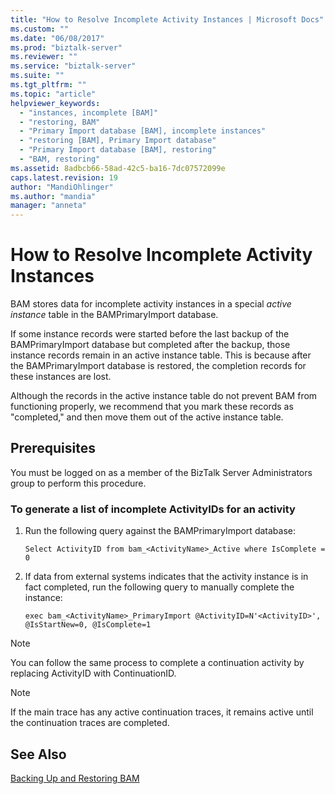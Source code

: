 ```yaml
---
title: "How to Resolve Incomplete Activity Instances | Microsoft Docs"
ms.custom: ""
ms.date: "06/08/2017"
ms.prod: "biztalk-server"
ms.reviewer: ""
ms.service: "biztalk-server"
ms.suite: ""
ms.tgt_pltfrm: ""
ms.topic: "article"
helpviewer_keywords: 
  - "instances, incomplete [BAM]"
  - "restoring, BAM"
  - "Primary Import database [BAM], incomplete instances"
  - "restoring [BAM], Primary Import database"
  - "Primary Import database [BAM], restoring"
  - "BAM, restoring"
ms.assetid: 8adbcb66-58ad-42c5-ba16-7dc07572099e
caps.latest.revision: 19
author: "MandiOhlinger"
ms.author: "mandia"
manager: "anneta"
---
```

# How to Resolve Incomplete Activity Instances
BAM stores data for incomplete activity instances in a special *active instance* table in the BAMPrimaryImport database.  
  
 If some instance records were started before the last backup of the BAMPrimaryImport database but completed after the backup, those instance records remain in an active instance table. This is because after the BAMPrimaryImport database is restored, the completion records for these instances are lost.  
  
 Although the records in the active instance table do not prevent BAM from functioning properly, we recommend that you mark these records as "completed," and then move them out of the active instance table.  
  
## Prerequisites  
 You must be logged on as a member of the BizTalk Server Administrators group to perform this procedure.  
  
### To generate a list of incomplete ActivityIDs for an activity  
  
1.  Run the following query against the BAMPrimaryImport database:  
  
    ```  
    Select ActivityID from bam_<ActivityName>_Active where IsComplete = 0  
    ```  
  
2.  If data from external systems indicates that the activity instance is in fact completed, run the following query to manually complete the instance:  
  
    ```  
    exec bam_<ActivityName>_PrimaryImport @ActivityID=N'<ActivityID>', @IsStartNew=0, @IsComplete=1  
    ```  
  
> [!NOTE]
>  You can follow the same process to complete a continuation activity by replacing ActivityID with ContinuationID.  
  
> [!NOTE]
>  If the main trace has any active continuation traces, it remains active until the continuation traces are completed.  
  
## See Also  
 [Backing Up and Restoring BAM](../core/backing-up-and-restoring-bam.md)